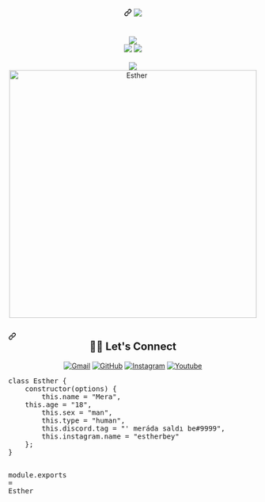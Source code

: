    </div>
    <article class="markdown-body entry-content container-lg f5" itemprop="text"><h1 align="center" dir="auto"><a id="user-content---" class="anchor" aria-hidden="true" href="#--"><svg class="octicon octicon-link" viewBox="0 0 16 16" version="1.1" width="16" height="16" aria-hidden="true"><path fill-rule="evenodd" d="M7.775 3.275a.75.75 0 001.06 1.06l1.25-1.25a2 2 0 112.83 2.83l-2.5 2.5a2 2 0 01-2.83 0 .75.75 0 00-1.06 1.06 3.5 3.5 0 004.95 0l2.5-2.5a3.5 3.5 0 00-4.95-4.95l-1.25 1.25zm-4.69 9.64a2 2 0 010-2.83l2.5-2.5a2 2 0 012.83 0 .75.75 0 001.06-1.06 3.5 3.5 0 00-4.95 0l-2.5 2.5a3.5 3.5 0 004.95 4.95l1.25-1.25a.75.75 0 00-1.06-1.06l-1.25 1.25a2 2 0 01-2.83 0z"></path></svg></a> <a href="https://github.com/EstherBey"><img src="https://camo.githubusercontent.com/975a489dfcd0837faebdecdf9ba3d997a02cedcc7bd0078bc49e0ab1b620e8a2/68747470733a2f2f726561646d652d747970696e672d7376672e6865726f6b756170702e636f6d2f3f6c696e65733d48692b4927616d2b4d7573743b492b6c696b652b636f64696e673b486f772b6172652b796f752b746f6461793f3b49276d2b7072657474792b66696e65" data-canonical-src="https://readme-typing-svg.herokuapp.com/?lines=Hi+I'am+Mera;I+like+coding;How+are+you+today?;I'm+pretty+fine" style="max-width: 100%;"> </a></h1> <br><div align="center" dir="auto"> <a href="https://discord.com/users/914470304179429418" title="Discord Account" rel="nofollow"><img src="https://camo.githubusercontent.com/bc76ccad346855e7270522acaf46812cf514349aed3137cceaa50935adefefd7/68747470733a2f2f6c616e796172642d70726f66696c652d726561646d652e76657263656c2e6170702f6170692f3633383332343835393831383231333338303f69646c654d6573736167653d686525323069732532306c6561726e696e672532306e65772532307468696e67732e2e2e" data-canonical-src="https://lanyard-profile-readme.vercel.app/api/638324859818213380?idleMessage=he%20is%20learning%20new%20things..." style="max-width: 100%;"></a> </div>
<div align="center" dir="auto">
<a href="https://github.com/EstherBey" title="Github Account"><img src="https://camo.githubusercontent.com/65ad890936f64ac52f75fbf23113c362335b4f2c785a1dc05d83c4fae4943628/68747470733a2f2f6b6f6d617265762e636f6d2f67687076632f3f757365726e616d653d6d757374323533" data-canonical-src="https://komarev.com/ghpvc/?username=EstherBey" style="max-width: 100%;"></a>
<a href="https://github.com/EstherBey?tab=followers" title="Github followers"><img src="https://camo.githubusercontent.com/50ecb8be3b655f1d8fb4fc7356bfdc7e52f1f9671e07f6d93dc2af7c3a7fcaa0/68747470733a2f2f696d672e736869656c64732e696f2f6769746875622f666f6c6c6f776572732f6d7573743235332e7376673f7374796c653d736f6369616c266c6162656c3d466f6c6c6f77657273" data-canonical-src="https://img.shields.io/github/followers/EstherBey.svg?style=social&amp;label=Followers" style="max-width: 100%;"></a>
</div>
<br>
<div align="center" dir="auto"><a href="https://github.com/EstherBey" title="Esther Github"><img src="https://camo.githubusercontent.com/e9223990061be1b63a65fdee3a970274405b84e6a7a993d223adf9ab4dbf9dc8/68747470733a2f2f6769746875622d726561646d652d73746174732e76657263656c2e6170702f6170693f757365726e616d653d6d75737432353326636f756e745f707269766174653d747275652673686f775f69636f6e733d747275656c696e655f6865696768743d32312662675f636f6c6f723d302c4543364336432c4646443437392c4646464337392c373346413739267468656d653d677261797768697465" data-canonical-src="https://github-readme-stats.vercel.app/api?username=estherbey&amp;count_private=true&amp;show_icons=trueline_height=21&amp;bg_color=0,EC6C6C,FFD479,FFFC79,73FA79&amp;theme=graywhite" style="max-width: 100%;"></a></div>	 
<div align="center" dir="auto"><a href="https://github.com/EstherBey"><img width="500" src="https://camo.githubusercontent.com/4e2d0d20919417721268e5f153355fc298bed7134373bb1ff5391a631fee6ea6/68747470733a2f2f6769746875622d726561646d652d73746174732e76657263656c2e6170702f6170692f746f702d6c616e67732f3f757365726e616d653d6d75737432353326636f756e745f707269766174653d74727565267468656d653d7261646963616c" alt="Esther" data-canonical-src="https://github-readme-stats.vercel.app/api/top-langs/?username=estherbey&amp;count_private=true&amp;theme=radical" style="max-width: 100%;"></a></div>
<h2 dir="auto"><a id="user-content--️-lets-connect" class="anchor" aria-hidden="true" href="#-️-lets-connect"><svg class="octicon octicon-link" viewBox="0 0 16 16" version="1.1" width="16" height="16" aria-hidden="true"><path fill-rule="evenodd" d="M7.775 3.275a.75.75 0 001.06 1.06l1.25-1.25a2 2 0 112.83 2.83l-2.5 2.5a2 2 0 01-2.83 0 .75.75 0 00-1.06 1.06 3.5 3.5 0 004.95 0l2.5-2.5a3.5 3.5 0 00-4.95-4.95l-1.25 1.25zm-4.69 9.64a2 2 0 010-2.83l2.5-2.5a2 2 0 012.83 0 .75.75 0 001.06-1.06 3.5 3.5 0 00-4.95 0l-2.5 2.5a3.5 3.5 0 004.95 4.95l1.25-1.25a.75.75 0 00-1.06-1.06l-1.25 1.25a2 2 0 01-2.83 0z"></path></svg></a><div align="center" dir="auto"> <g-emoji class="g-emoji" alias="raising_hand_woman" fallback-src="https://github.githubassets.com/images/icons/emoji/unicode/1f64b-2640.png">🙋&zwj;♀️</g-emoji> Let's Connect</div></h2>
<p align="center" dir="auto">
	<a href="mailto:info@estherwise.org"><img src="https://camo.githubusercontent.com/9734318df1bd17dac8b2a6b4f88684ced60f41394aa38df3c72a0510af8b69a6/68747470733a2f2f696d672e69636f6e73382e636f6d2f627562626c65732f35302f3030303030302f676d61696c2e706e67" alt="Gmail" data-canonical-src="https://img.icons8.com/bubbles/50/000000/gmail.png" style="max-width: 100%;"></a>
	<a href="https://github.com/EstherBey"><img src="https://camo.githubusercontent.com/439d559885a8195d5a91a92f8a72e29767e011b9a15933e26f28a0b551c5706d/68747470733a2f2f696d672e69636f6e73382e636f6d2f627562626c65732f35302f3030303030302f6769746875622e706e67" alt="GitHub" data-canonical-src="https://img.icons8.com/bubbles/50/000000/github.png" style="max-width: 100%;"></a>
	<a href="https://instagram.com/xest.cf" rel="nofollow"><img src="https://camo.githubusercontent.com/006011b1867986aeca5e91558cb03943899ae9c38546b79ca803424c0a0f6ee4/68747470733a2f2f696d672e69636f6e73382e636f6d2f627562626c65732f35302f3030303030302f696e7374616772616d2e706e67" alt="Instagram" data-canonical-src="https://img.icons8.com/bubbles/50/000000/instagram.png" style="max-width: 100%;"></a>
	<a href="https://www.youtube.com/c/EstherWisex" rel="nofollow"><img src="https://camo.githubusercontent.com/88da9ea6b16d699a169878d18020809e6759c31914bfe92647d5b30a254897aa/68747470733a2f2f696d672e69636f6e73382e636f6d2f627562626c65732f35302f3030303030302f796f75747562652e706e67" alt="Youtube" data-canonical-src="https://img.icons8.com/bubbles/50/000000/youtube.png" style="max-width: 100%;"></a>
</p>
<div class="highlight highlight-source-js position-relative overflow-auto"><pre><span class="pl-k">class</span> <span class="pl-v">Esther</span> <span class="pl-kos">{</span>
    <span class="pl-en">constructor</span><span class="pl-kos">(</span><span class="pl-s1">options</span><span class="pl-kos">)</span> <span class="pl-kos">{</span>
        <span class="pl-smi">this</span><span class="pl-kos">.</span><span class="pl-c1">name</span> <span class="pl-c1">=</span> <span class="pl-s">"Mera"</span><span class="pl-kos">,</span>
	<span class="pl-smi">this</span><span class="pl-kos">.</span><span class="pl-c1">age</span> <span class="pl-c1">=</span> <span class="pl-s">"18"</span><span class="pl-kos">,</span>
        <span class="pl-smi">this</span><span class="pl-kos">.</span><span class="pl-c1">sex</span> <span class="pl-c1">=</span> <span class="pl-s">"man"</span><span class="pl-kos">,</span>
        <span class="pl-smi">this</span><span class="pl-kos">.</span><span class="pl-c1">type</span> <span class="pl-c1">=</span> <span class="pl-s">"human"</span><span class="pl-kos">,</span>
        <span class="pl-smi">this</span><span class="pl-kos">.</span><span class="pl-c1">discord</span><span class="pl-kos">.</span><span class="pl-c1">tag</span> <span class="pl-c1">=</span> <span class="pl-s">"' meráda saldı be#9999"</span><span class="pl-kos">,</span>
        <span class="pl-smi">this</span><span class="pl-kos">.</span><span class="pl-c1">instagram</span><span class="pl-kos">.</span><span class="pl-c1">name</span> <span class="pl-c1">=</span> <span class="pl-s">"estherbey"</span> 
    <span class="pl-kos">}</span><span class="pl-kos">;</span>
<span class="pl-kos">}</span>

<span class="pl-smi">module</span><span class="pl-kos">.</span><span class="pl-c1">exports</span> <span class="pl-c1">=</span> <span class="pl-v">Esther</span></pre><div class="zeroclipboard-container position-absolute right-0 top-0">
 
